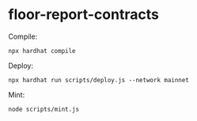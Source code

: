 # floor-report-contracts

Compile:

```
npx hardhat compile
```


Deploy:

```
npx hardhat run scripts/deploy.js --network mainnet
```


Mint:

```
node scripts/mint.js
```